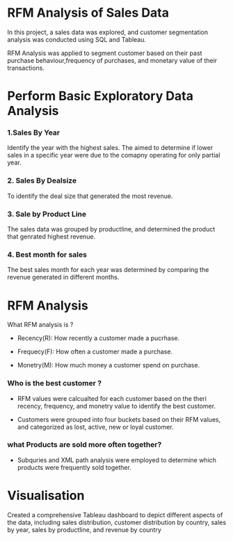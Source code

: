 # RFM Analysis of Sales Data 

In  this project, a sales data was explored, and customer segmentation analysis was conducted using SQL and Tableau. 

RFM Analysis was applied to segment customer based on their past purchase behaviour,frequency of purchases, and monetary value of their transactions. 

# Perform Basic Exploratory Data Analysis 

### 1.Sales By Year
  Identify the year with the highest  sales. The aimed to determine if lower sales in a specific year were due to the comapny operating for only partial year.

### 2. Sales By Dealsize 
  To identify the deal size that generated the most revenue. 

### 3. Sale by Product Line 
  The sales data was grouped by productline, and determined the product that genrated highest revenue. 

### 4. Best month for sales 
  The best sales month for each year was determined by comparing the revenue generated in different months. 


# RFM Analysis 
What RFM analysis is ? 

 - Recency(R): How recently a customer made a pucrhase.

 - Frequecy(F): How often a customer made a purchase. 

 - Monetry(M): How much money a customer spend on purchase. 

 ### Who is the best customer ?

 -  RFM values were calcualted for each customer      based on the theri recency, frequency, and monetry value to identify the best customer. 

 - Customers were grouped into four buckets based on their RFM values, and categorized as lost, active, new or loyal customer. 


### what Products are sold more often together? 

- Subquries and XML path analysis were employed to determine which products were frequently sold together. 


# Visualisation 

Created a comprehensive Tableau dashboard to depict different aspects of the data, including sales distribution, customer distribution by country, sales by year, sales by productline, and revenue by country

